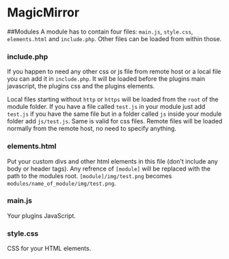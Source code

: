 MagicMirror
===========

##Modules
A module has to contain four files: `main.js`, `style.css`, `elements.html` and `include.php`.
Other files can be loaded from within those.

### include.php
If you happen to need any other css or js file from remote host or a local file you can add it in `include.php`.
It will be loaded before the plugins main javascript, the plugins css and the plugins elements.

Local files starting without `http` or `https` will be loaded from the `root` of the module folder. 
If you have a file called `test.js` in your module just add `test.js` if you have the same file but in a folder called `js` inside your module folder add `js/test.js`. Same is valid for css files. Remote files will be loaded normally from the remote host, no need to specify anything.

### elements.html
Put your custom divs and other html elements in this file (don't include any body or header tags). Any refrence of `[module]` will be replaced with the path to the modules root. `[module]/img/test.png` becomes `modules/name_of_module/img/test.png`.

### main.js
Your plugins JavaScript.

### style.css
CSS for your HTML elements.